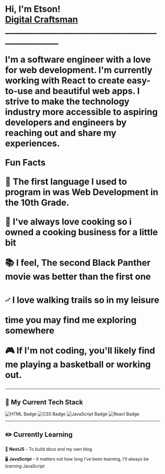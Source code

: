 <h1>Hi, I'm Etson! <br/> <a href="https://github.com/etsond/etsond">Digital Craftsman</a>
__________________________________________________

  
I'm a software engineer with a love for web development. I'm currently working with React to create easy-to-use and beautiful web apps. I strive to make the technology industry more accessible to aspiring developers and engineers by reaching out and share my experiences.

**Fun Facts**

🌟  The first language I used to program in was Web Development in the 10th Grade.

🍳  I've always love cooking so i owned a cooking business for a little bit

📚  I feel, The second Black Panther movie was better than the first one

࿚  I love walking trails so in my leisure time you may find me exploring somewhere

🎮  If I'm not coding, you'll likely find me playing a basketball or working out. 

---

## 🔨 My Current Tech Stack
![HTML Badge](https://img.shields.io/badge/HTML5-E34F26?style=for-the-badge&logo=html5&logoColor=white)
![CSS Badge](https://img.shields.io/badge/CSS3-1572B6?style=for-the-badge&logo=css3&logoColor=white)
![JavaScript Badge](https://img.shields.io/badge/JavaScript-F7DF1E?style=for-the-badge&logo=javascript&logoColor=black)
![React Badge](https://img.shields.io/badge/React-20232A?style=for-the-badge&logo=react&logoColor=61DAFB)

---

## ✏️ Currently Learning
🎨 **NextJS** - To build docs and my own blog

🖥️ **JavaScript** - It matters not how long i've been learning, I'll always be *learning* JavaScript

